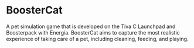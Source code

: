 # BoosterCat
A pet simulation game that is developed on the Tiva C Launchpad and Boosterpack with Energia. BoosterCat aims to capture the most realistic experience of taking care of a pet, including cleaning, feeding, and playing. 
